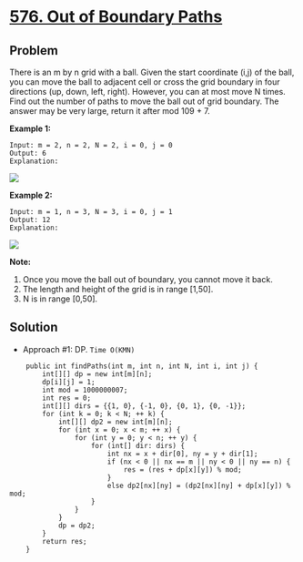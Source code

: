 # <a href='https://leetcode.com/problems/out-of-boundary-paths/'>576. Out of Boundary Paths</a>

## Problem
There is an m by n grid with a ball. Given the start coordinate (i,j) of the ball, you can move the ball to adjacent cell or cross the grid boundary in four directions (up, down, left, right). However, you can at most move N times. Find out the number of paths to move the ball out of grid boundary. The answer may be very large, return it after mod 109 + 7.

<strong>Example 1:</strong>
```
Input: m = 2, n = 2, N = 2, i = 0, j = 0
Output: 6
Explanation:
```
<img src='https://assets.leetcode.com/uploads/2018/10/13/out_of_boundary_paths_1.png'>

<strong>Example 2:</strong>
```
Input: m = 1, n = 3, N = 3, i = 0, j = 1
Output: 12
Explanation:
```
<img src='https://assets.leetcode.com/uploads/2018/10/12/out_of_boundary_paths_2.png'>

<strong>Note:</strong>
1. Once you move the ball out of boundary, you cannot move it back.
2. The length and height of the grid is in range [1,50].
3. N is in range [0,50].

## Solution
- Approach #1: DP. ```Time O(KMN)```
```
    public int findPaths(int m, int n, int N, int i, int j) {
        int[][] dp = new int[m][n];
        dp[i][j] = 1;
        int mod = 1000000007;
        int res = 0;
        int[][] dirs = {{1, 0}, {-1, 0}, {0, 1}, {0, -1}};
        for (int k = 0; k < N; ++ k) {
            int[][] dp2 = new int[m][n];
            for (int x = 0; x < m; ++ x) {
                for (int y = 0; y < n; ++ y) {
                    for (int[] dir: dirs) {
                        int nx = x + dir[0], ny = y + dir[1];
                        if (nx < 0 || nx == m || ny < 0 || ny == n) {
                            res = (res + dp[x][y]) % mod;
                        }
                        else dp2[nx][ny] = (dp2[nx][ny] + dp[x][y]) % mod;
                    }
                }
            }
            dp = dp2;
        }
        return res;
    }
```
